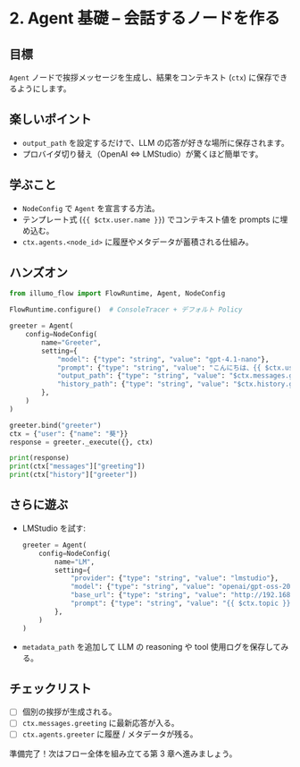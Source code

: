 # 2. Agent 基礎 – 会話するノードを作る

## 目標
`Agent` ノードで挨拶メッセージを生成し、結果をコンテキスト (`ctx`) に保存できるようにします。

## 楽しいポイント
- `output_path` を設定するだけで、LLM の応答が好きな場所に保存されます。
- プロバイダ切り替え（OpenAI ⇔ LMStudio）が驚くほど簡単です。

## 学ぶこと
- `NodeConfig` で `Agent` を宣言する方法。
- テンプレート式 (`{{ $ctx.user.name }}`) でコンテキスト値を prompts に埋め込む。
- `ctx.agents.<node_id>` に履歴やメタデータが蓄積される仕組み。

## ハンズオン
```python
from illumo_flow import FlowRuntime, Agent, NodeConfig

FlowRuntime.configure()  # ConsoleTracer + デフォルト Policy

greeter = Agent(
    config=NodeConfig(
        name="Greeter",
        setting={
            "model": {"type": "string", "value": "gpt-4.1-nano"},
            "prompt": {"type": "string", "value": "こんにちは、{{ $ctx.user.name }}さん！"},
            "output_path": {"type": "string", "value": "$ctx.messages.greeting"},
            "history_path": {"type": "string", "value": "$ctx.history.greeter"},
        },
    )
)

greeter.bind("greeter")
ctx = {"user": {"name": "葵"}}
response = greeter._execute({}, ctx)

print(response)
print(ctx["messages"]["greeting"])
print(ctx["history"]["greeter"])
```

## さらに遊ぶ
- LMStudio を試す:
  ```python
  greeter = Agent(
      config=NodeConfig(
          name="LM",
          setting={
              "provider": {"type": "string", "value": "lmstudio"},
              "model": {"type": "string", "value": "openai/gpt-oss-20b"},
              "base_url": {"type": "string", "value": "http://192.168.11.16:1234"},
              "prompt": {"type": "string", "value": "{{ $ctx.topic }} の概要を書いてください"},
          },
      )
  )
  ```
- `metadata_path` を追加して LLM の reasoning や tool 使用ログを保存してみる。

## チェックリスト
- [ ] 個別の挨拶が生成される。
- [ ] `ctx.messages.greeting` に最新応答が入る。
- [ ] `ctx.agents.greeter` に履歴 / メタデータが残る。

準備完了！次はフロー全体を組み立てる第 3 章へ進みましょう。
